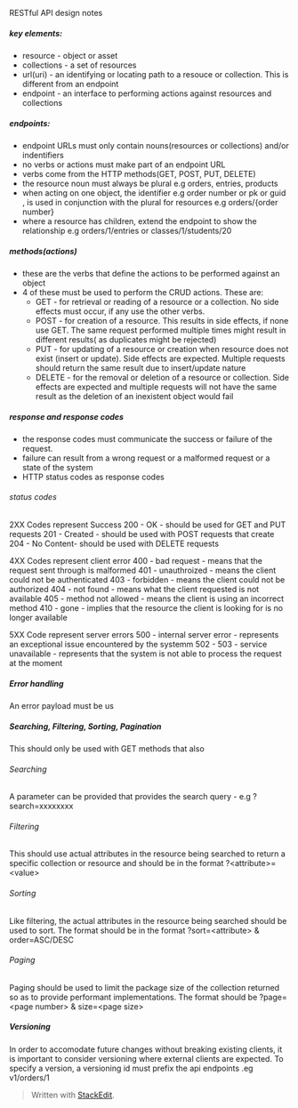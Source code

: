 RESTful API design notes 

##### key elements:
- resource - object or asset 
- collections - a set of resources 
- url(uri) - an identifying or locating path to a resouce or collection. This is different from an endpoint 
- endpoint - an interface to performing actions against resources and collections

##### endpoints:
 - endpoint URLs must only contain nouns(resources or collections) and/or indentifiers
 - no verbs or actions must make part of an endpoint URL
 - verbs come from the HTTP methods(GET, POST, PUT, DELETE)
 - the resource noun must always be plural e.g orders, entries, products
 - when acting on one object, the identifier e.g order number or pk or guid , is used in conjunction with the plural for resources e.g orders/{order number}
 - where a resource has children,  extend the endpoint to show the relationship  e.g orders/1/entries or classes/1/students/20

##### methods(actions)
 
 - these are the verbs that define the actions to be performed against an object
 - 4 of these must be used to perform the CRUD  actions. These are:
	 - GET - for retrieval or reading of a resource or a collection. No side effects must occur, if any use the other verbs. 
	 - POST - for creation of a resource. This results in side effects, if none use GET. The same request performed multiple times might result in different results( as duplicates might be rejected)
	 - PUT - for updating of a resource or creation when resource does not exist (insert or update). Side effects are expected. Multiple requests should return the same result due to insert/update nature
	 - DELETE - for the removal or deletion of a resource or collection. Side effects are expected and multiple requests will not have the same result as the deletion of an inexistent object would fail

##### response and response codes
- the response codes must communicate the success or failure of the request.
- failure can result from a wrong request or a malformed request or a state of the system
- HTTP status codes as response codes

###### status codes 
2XX Codes represent Success
200 - OK  - should be used for GET and PUT requests
201 - Created - should be used with POST requests that create
204 - No Content- should be used with DELETE requests

4XX Codes represent client error
400 - bad request - means that the request sent through is malformed
401 - unauthroized - means the client could not be authenticated 
403 - forbidden - means the client could not be authorized
404 - not found - means what the client requested is not available 
405  - method not allowed - means the client is using an incorrect method
410 - gone - implies that the resource the client is looking for is no longer available

5XX Code represent server errors
500 - internal server error - represents an exceptional issue encountered by the systemm
502 - 
503 - service unavailable - represents that the system is not able to process the request at the moment
##### Error handling
An error payload must be us
##### Searching, Filtering, Sorting, Pagination
This should only be used with GET methods that also 
###### Searching 
A parameter can be provided that provides the search query - e.g ?search=xxxxxxxx
###### Filtering
This should use actual attributes in the resource being searched to return a specific collection or resource and should be in the format ?\<attribute>=\<value> 
###### Sorting
Like filtering, the actual attributes in the resource being searched should be used to sort. The format should be in the format ?sort=\<attribute> & order=ASC/DESC
###### Paging
Paging should be used to limit the package size of the collection returned so as to provide performant implementations. The format should be ?page=\<page number> & size=\<page size>

##### Versioning 
In order to accomodate future changes without breaking existing clients, it is important to consider versioning where external clients are expected. To specify a version, a versioning id must prefix the api endpoints .eg v1/orders/1


> Written with [StackEdit](https://stackedit.io/).
<!--stackedit_data:
eyJoaXN0b3J5IjpbNDkyMTc5NDg0LDExODI1NzIyNzMsLTQ5Mj
IzNzA5LC05Njc5MzA0NTksLTExMTQzMTcxNzEsMTQyMTgyMTQ1
OSwxNzA0NzIyMDc3LDE2NzA1MTYyODUsLTEyNzk0OTcyMDksLT
YxOTM5NjIxLDIxNDE1NjEzNThdfQ==
-->